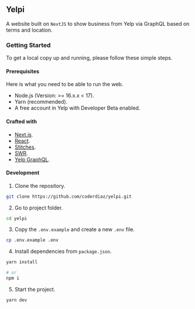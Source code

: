 ## Yelpi
A website built on `NextJS` to show business from Yelp via GraphQL based on terms and location.

### Getting Started
To get a local copy up and running, please follow these simple steps.

#### Prerequisites
Here is what you need to be able to run the web.
- Node.js (Version: >= 16.x.x < 17).
- Yarn (recommended).
- A free account in Yelp with Developer Beta enabled.

#### Crafted with
- [Next.js](https://nextjs.org/).
- [React](https://reactjs.org/).
- [Stitches](https://stitches.dev/).
- [SWR](https://swr.vercel.app/).
- [Yelp GraphQL](https://www.yelp.com/developers/graphql/guides/intro).

#### Development
1. Clone the repository.
```sh
git clone https://github.com/coderdiaz/yelpi.git
```

2. Go to project folder.
```sh
cd yelpi
```

3. Copy the `.env.example` and create a new `.env` file.
```sh
cp .env.example .env
```

4. Install dependencies from `package.json`.
```sh
yarn install

# or
npm i
```

5. Start the project.
```sh
yarn dev
```
